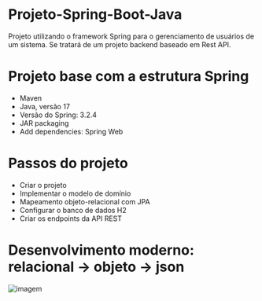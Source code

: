 # Projeto-Spring-Boot-Java
Projeto utilizando o framework Spring para o gerenciamento de usuários de um sistema. Se tratará de um 
projeto backend baseado em Rest API.

# Projeto base com a estrutura Spring
- Maven
- Java, versão 17
- Versão do Spring: 3.2.4
- JAR packaging
- Add dependencies: Spring Web

# Passos do projeto
- Criar o projeto
- Implementar o modelo de domínio
- Mapeamento objeto-relacional com JPA
- Configurar o banco de dados H2
- Criar os endpoints da API REST

# Desenvolvimento moderno: relacional -> objeto -> json
![imagem](https://github.com/Ribeirosk8/Projeto-Spring-Boot-Java/blob/main/Objeto.png)

